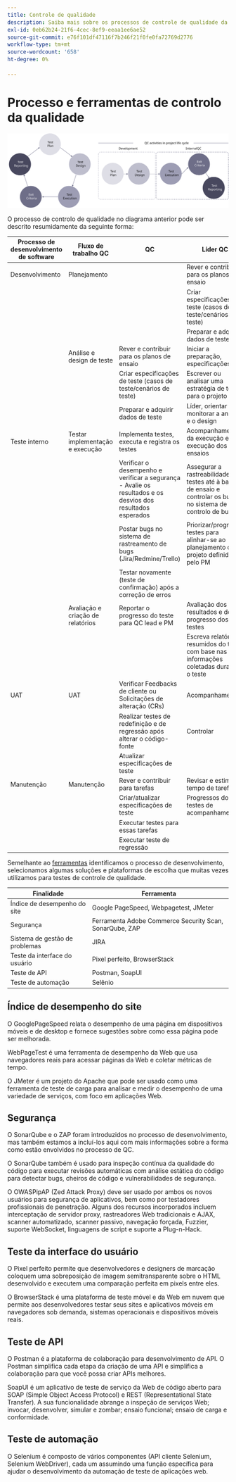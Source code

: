 ```yaml
---
title: Controle de qualidade
description: Saiba mais sobre os processos de controle de qualidade da Adobe Commerce relacionados a projetos de implementação.
exl-id: 0eb62b24-21f6-4cec-8ef9-eeaa1ee6ae52
source-git-commit: e76f101df47116f7b246f21f0fe0fa72769d2776
workflow-type: tm+mt
source-wordcount: '658'
ht-degree: 0%

---
```


# Processo e ferramentas de controlo da qualidade

![Diagrama do processo de controle de qualidade](../../assets/playbooks/quality-control-diagram.svg)

O processo de controlo de qualidade no diagrama anterior pode ser descrito resumidamente da seguinte forma:

<table>
<thead>
  <tr>
    <th>Processo de desenvolvimento de software</th>
    <th>Fluxo de trabalho QC</th>
    <th>QC</th>
    <th>Líder QC</th>
  </tr>
</thead>
<tbody>
  <tr>
    <td>Desenvolvimento</td>
    <td>Planejamento</td>
    <td></td>
    <td>Rever e contribuir para os planos de ensaio</td>
  </tr>
  <tr>
    <td></td>
    <td></td>
    <td></td>
    <td>Criar especificações de teste (casos de teste/cenários de teste)</td>
  </tr>
  <tr>
    <td></td>
    <td></td>
    <td></td>
    <td>Preparar e adquirir dados de teste</td>
  </tr>
  <tr>
    <td></td>
    <td>Análise e design de teste</td>
    <td>Rever e contribuir para os planos de ensaio</td>
    <td>Iniciar a preparação, especificações</td>
  </tr>
  <tr>
    <td></td>
    <td></td>
    <td>Criar especificações de teste (casos de teste/cenários de teste)</td>
    <td>Escrever ou analisar uma estratégia de teste para o projeto</td>
  </tr>
  <tr>
    <td></td>
    <td></td>
    <td>Preparar e adquirir dados de teste</td>
    <td> Líder, orientar e monitorar a análise e o design</td>
  </tr>
  <tr>
    <td>Teste interno</td>
    <td>Testar implementação e execução</td>
    <td>Implementa testes, executa e registra os testes</td>
    <td>Acompanhamento da execução e execução dos ensaios</td>
  </tr>
  <tr>
    <td></td>
    <td></td>
    <td>Verificar o desempenho e verificar a segurança - Avalie os resultados e os desvios dos resultados esperados</td>
    <td>Assegurar a rastreabilidade dos testes até à base de ensaio e controlar os bugs no sistema de controlo de bugs</td>
  </tr>
  <tr>
    <td></td>
    <td></td>
    <td>Postar bugs no sistema de rastreamento de bugs (Jira/Redmine/Trello)</td>
    <td>Priorizar/programar testes para alinhar-se ao planejamento do projeto definido pelo PM</td>
  </tr>
  <tr>
    <td></td>
    <td></td>
    <td>Testar novamente (teste de confirmação) após a correção de erros</td>
    <td></td>
  </tr>
  <tr>
    <td></td>
    <td>Avaliação e criação de relatórios</td>
    <td>Reportar o progresso do teste para QC lead e PM</td>
    <td>Avaliação dos resultados e do progresso dos testes</td>
  </tr>
  <tr>
    <td></td>
    <td></td>
    <td></td>
    <td>Escreva relatórios resumidos do teste com base nas informações coletadas durante o teste</td>
  </tr>
  <tr>
    <td>UAT</td>
    <td>UAT</td>
    <td>Verificar Feedbacks de cliente ou Solicitações de alteração (CRs)</td>
    <td>Acompanhamento</td>
  </tr>
  <tr>
    <td></td>
    <td></td>
    <td>Realizar testes de redefinição e de regressão após alterar o código-fonte</td>
    <td>Controlar</td>
  </tr>
  <tr>
    <td></td>
    <td></td>
    <td>Atualizar especificações de teste</td>
    <td></td>
  </tr>
  <tr>
    <td>Manutenção</td>
    <td>Manutenção</td>
    <td>Rever e contribuir para tarefas</td>
    <td>Revisar e estimar o tempo de tarefas</td>
  </tr>
  <tr>
    <td></td>
    <td></td>
    <td>Criar/atualizar especificações de teste</td>
    <td>Progressos dos testes de acompanhamento</td>
  </tr>
  <tr>
    <td></td>
    <td></td>
    <td>Executar testes para essas tarefas</td>
    <td></td>
  </tr>
  <tr>
    <td></td>
    <td></td>
    <td>Executar teste de regressão</td>
    <td></td>
  </tr>
</tbody>
</table>

Semelhante ao [ferramentas](project-management-tools.md) identificamos o processo de desenvolvimento, selecionamos algumas soluções e plataformas de escolha que muitas vezes utilizamos para testes de controle de qualidade.

| Finalidade | Ferramenta |
|---------------------------|---------------------------------------------------|
| Índice de desempenho do site | Google PageSpeed, Webpagetest, JMeter |
| Segurança | Ferramenta Adobe Commerce Security Scan, SonarQube, ZAP |
| Sistema de gestão de problemas | JIRA |
| Teste da interface do usuário | Pixel perfeito, BrowserStack |
| Teste de API | Postman, SoapUI |
| Teste de automação | Selênio |


## Índice de desempenho do site

O GooglePageSpeed relata o desempenho de uma página em dispositivos móveis e de desktop e fornece sugestões sobre como essa página pode ser melhorada.

WebPageTest é uma ferramenta de desempenho da Web que usa navegadores reais para acessar páginas da Web e coletar métricas de tempo.

O JMeter é um projeto do Apache que pode ser usado como uma ferramenta de teste de carga para analisar e medir o desempenho de uma variedade de serviços, com foco em aplicações Web.

## Segurança

O SonarQube e o ZAP foram introduzidos no processo de desenvolvimento, mas também estamos a incluí-los aqui com mais informações sobre a forma como estão envolvidos no processo de QC.

O SonarQube também é usado para inspeção contínua da qualidade do código para executar revisões automáticas com análise estática do código para detectar bugs, cheiros de código e vulnerabilidades de segurança.

O OWASPipAP (Zed Attack Proxy) deve ser usado por ambos os novos usuários para segurança de aplicativos, bem como por testadores profissionais de penetração. Alguns dos recursos incorporados incluem interceptação de servidor proxy, rastreadores Web tradicionais e AJAX, scanner automatizado, scanner passivo, navegação forçada, Fuzzier, suporte WebSocket, linguagens de script e suporte a Plug-n-Hack.

## Teste da interface do usuário

O Pixel perfeito permite que desenvolvedores e designers de marcação coloquem uma sobreposição de imagem semitransparente sobre o HTML desenvolvido e executem uma comparação perfeita em pixels entre eles.

O BrowserStack é uma plataforma de teste móvel e da Web em nuvem que permite aos desenvolvedores testar seus sites e aplicativos móveis em navegadores sob demanda, sistemas operacionais e dispositivos móveis reais.

## Teste de API

O Postman é a plataforma de colaboração para desenvolvimento de API. O Postman simplifica cada etapa da criação de uma API e simplifica a colaboração para que você possa criar APIs melhores.

SoapUI é um aplicativo de teste de serviço da Web de código aberto para SOAP (Simple Object Access Protocol) e REST (Representational State Transfer). A sua funcionalidade abrange a inspeção de serviços Web; invocar, desenvolver, simular e zombar; ensaio funcional; ensaio de carga e conformidade.

## Teste de automação

O Selenium é composto de vários componentes (API cliente Selenium, Selenium WebDriver), cada um assumindo uma função específica para ajudar o desenvolvimento da automação de teste de aplicações web.
